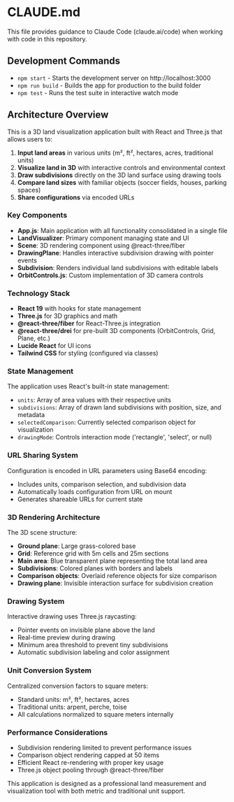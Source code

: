 # CLAUDE.md

This file provides guidance to Claude Code (claude.ai/code) when working with code in this repository.

## Development Commands

- `npm start` - Starts the development server on http://localhost:3000
- `npm run build` - Builds the app for production to the build folder
- `npm test` - Runs the test suite in interactive watch mode

## Architecture Overview

This is a 3D land visualization application built with React and Three.js that allows users to:

1. **Input land areas** in various units (m², ft², hectares, acres, traditional units)
2. **Visualize land in 3D** with interactive controls and environmental context
3. **Draw subdivisions** directly on the 3D land surface using drawing tools
4. **Compare land sizes** with familiar objects (soccer fields, houses, parking spaces)
5. **Share configurations** via encoded URLs

### Key Components

- **App.js**: Main application with all functionality consolidated in a single file
- **LandVisualizer**: Primary component managing state and UI
- **Scene**: 3D rendering component using @react-three/fiber
- **DrawingPlane**: Handles interactive subdivision drawing with pointer events
- **Subdivision**: Renders individual land subdivisions with editable labels
- **OrbitControls.js**: Custom implementation of 3D camera controls

### Technology Stack

- **React 19** with hooks for state management
- **Three.js** for 3D graphics and math
- **@react-three/fiber** for React-Three.js integration
- **@react-three/drei** for pre-built 3D components (OrbitControls, Grid, Plane, etc.)
- **Lucide React** for UI icons
- **Tailwind CSS** for styling (configured via classes)

### State Management

The application uses React's built-in state management:
- `units`: Array of area values with their respective units
- `subdivisions`: Array of drawn land subdivisions with position, size, and metadata
- `selectedComparison`: Currently selected comparison object for visualization
- `drawingMode`: Controls interaction mode ('rectangle', 'select', or null)

### URL Sharing System

Configuration is encoded in URL parameters using Base64 encoding:
- Includes units, comparison selection, and subdivision data
- Automatically loads configuration from URL on mount
- Generates shareable URLs for current state

### 3D Rendering Architecture

The 3D scene structure:
- **Ground plane**: Large grass-colored base
- **Grid**: Reference grid with 5m cells and 25m sections
- **Main area**: Blue transparent plane representing the total land area
- **Subdivisions**: Colored planes with borders and labels
- **Comparison objects**: Overlaid reference objects for size comparison
- **Drawing plane**: Invisible interaction surface for subdivision creation

### Drawing System

Interactive drawing uses Three.js raycasting:
- Pointer events on invisible plane above the land
- Real-time preview during drawing
- Minimum area threshold to prevent tiny subdivisions
- Automatic subdivision labeling and color assignment

### Unit Conversion System

Centralized conversion factors to square meters:
- Standard units: m², ft², hectares, acres
- Traditional units: arpent, perche, toise
- All calculations normalized to square meters internally

### Performance Considerations

- Subdivision rendering limited to prevent performance issues
- Comparison object rendering capped at 50 items
- Efficient React re-rendering with proper key usage
- Three.js object pooling through @react-three/fiber

This application is designed as a professional land measurement and visualization tool with both metric and traditional unit support.